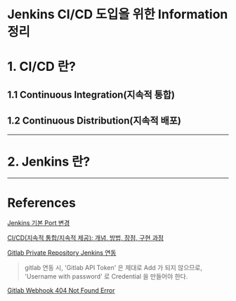 Jenkins CI/CD 도입을 위한 Information 정리
=======================================
# 1. CI/CD 란?
## 1.1 Continuous Integration(지속적 통합)
## 1.2 Continuous Distribution(지속적 배포)
***
# 2. Jenkins 란?
***
# References
[Jenkins 기본 Port 변경](https://jojoldu.tistory.com/354)

[CI/CD(지속적 통합/지속적 제공): 개념, 방법, 장점, 구현 과정](https://www.redhat.com/ko/topics/devops/what-is-ci-cd)

[Gitlab Private Repository Jenkins 연동](https://softwaree.tistory.com/66)

> gitlab 연동 시, 'Gitlab API Token' 은 제대로 Add 가 되지 않으므로, 'Username with password' 로 Credential 을 만들어야 한다.

[Gitlab Webhook 404 Not Found Error](https://github.com/jenkinsci/gitlab-plugin/issues/608)
